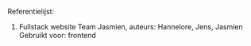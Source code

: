 Referentielijst:

1. Fullstack website Team Jasmien, auteurs: Hannelore, Jens, Jasmien
    Gebruikt voor: frontend